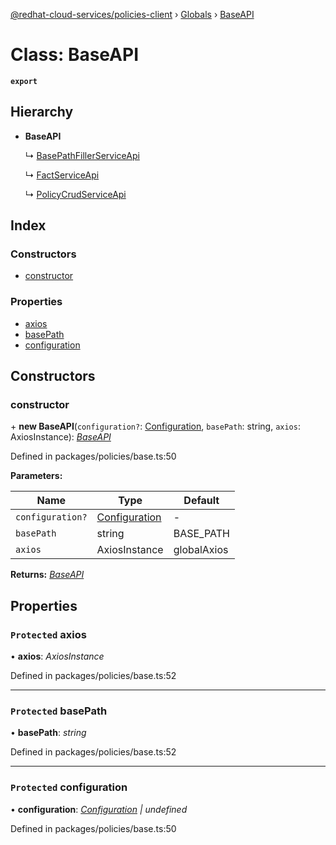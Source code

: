 [@redhat-cloud-services/policies-client](../README.md) › [Globals](../globals.md) › [BaseAPI](baseapi.md)

# Class: BaseAPI

**`export`** 

## Hierarchy

* **BaseAPI**

  ↳ [BasePathFillerServiceApi](basepathfillerserviceapi.md)

  ↳ [FactServiceApi](factserviceapi.md)

  ↳ [PolicyCrudServiceApi](policycrudserviceapi.md)

## Index

### Constructors

* [constructor](baseapi.md#constructor)

### Properties

* [axios](baseapi.md#protected-axios)
* [basePath](baseapi.md#protected-basepath)
* [configuration](baseapi.md#protected-configuration)

## Constructors

###  constructor

\+ **new BaseAPI**(`configuration?`: [Configuration](configuration.md), `basePath`: string, `axios`: AxiosInstance): *[BaseAPI](baseapi.md)*

Defined in packages/policies/base.ts:50

**Parameters:**

Name | Type | Default |
------ | ------ | ------ |
`configuration?` | [Configuration](configuration.md) | - |
`basePath` | string | BASE_PATH |
`axios` | AxiosInstance | globalAxios |

**Returns:** *[BaseAPI](baseapi.md)*

## Properties

### `Protected` axios

• **axios**: *AxiosInstance*

Defined in packages/policies/base.ts:52

___

### `Protected` basePath

• **basePath**: *string*

Defined in packages/policies/base.ts:52

___

### `Protected` configuration

• **configuration**: *[Configuration](configuration.md) | undefined*

Defined in packages/policies/base.ts:50
